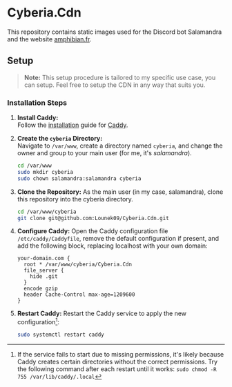 # Cyberia.Cdn

This repository contains static images used for the Discord bot Salamandra and the website [amphibian.fr](https://amphibian.fr).

## Setup

> **Note:** This setup procedure is tailored to my specific use case, you can setup. Feel free to setup the CDN in any way that suits you.

### Installation Steps

1. **Install Caddy:**  
   Follow the [installation](https://caddyserver.com/docs/install) guide for [Caddy](https://caddyserver.com/).

2. **Create the `cyberia` Directory:**  
   Navigate to `/var/www`, create a directory named `cyberia`, and change the owner and group to your main user (for me, it's *salamandra*).  
   ```bash
   cd /var/www
   sudo mkdir cyberia
   sudo chown salamandra:salamandra cyberia
   ```
3. **Clone the Repository:**
   As the main user (in my case, salamandra), clone this repository into the cyberia directory.
   ```bash
   cd /var/www/cyberia
   git clone git@github.com:Lounek09/Cyberia.Cdn.git
   ```
4. **Configure Caddy:**
   Open the Caddy configuration file `/etc/caddy/Caddyfile`, remove the default configuration if present, and add the following block, replacing localhost with your own domain:
   ```caddy
   your-domain.com {
     root * /var/www/cyberia/Cyberia.Cdn
     file_server {
       hide .git
     }
     encode gzip
     header Cache-Control max-age=1209600
   }
   ```
5. **Restart Caddy:**
   Restart the Caddy service to apply the new configuration[^1]:
   ```bash
   sudo systemctl restart caddy
   ```

[^1]: If the service fails to start due to missing permissions, it's likely because Caddy creates certain directories without the correct permissions. Try the following command after each restart until it works: `sudo chmod -R 755 /var/lib/caddy/.local`
